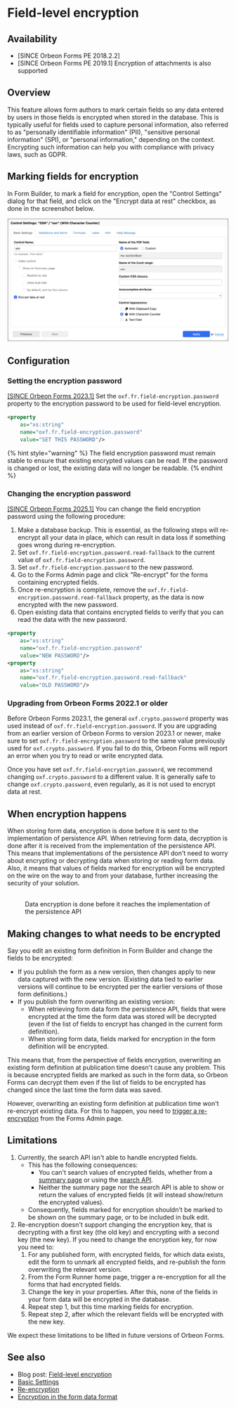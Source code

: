 # Field-level encryption

## Availability

- [SINCE Orbeon Forms PE 2018.2.2]
- [SINCE Orbeon Forms PE 2019.1] Encryption of attachments is also supported

## Overview

This feature allows form authors to mark certain fields so any data entered by users in those fields is encrypted when stored in the database. This is typically useful for fields used to capture personal information, also referred to as "personally identifiable information" (PII), "sensitive personal information" (SPI), or "personal information," depending on the context. Encrypting such information can help you with compliance with privacy laws, such as GDPR.

## Marking fields for encryption

In Form Builder, to mark a field for encryption, open the "Control Settings" dialog for that field, and click on the "Encrypt data at rest" checkbox, as done in the screenshot below.

![Checkbox to mark field for encryption](images/field-level-encryption-ssn.png)

## Configuration

### Setting the encryption password 

[\[SINCE Orbeon Forms 2023.1\]](/release-notes/orbeon-forms-2023.1.md) Set the `oxf.fr.field-encryption.password` property to the encryption password to be used for field-level encryption.

```xml
<property
	as="xs:string"
	name="oxf.fr.field-encryption.password"
	value="SET THIS PASSWORD"/>
```

{% hint style="warning" %}
The field encryption password must remain stable to ensure that existing encrypted values can be read. If the password is changed or lost, the existing data will no longer be readable.
{% endhint %}

### Changing the encryption password 
 
[\[SINCE Orbeon Forms 2025.1\]](/release-notes/orbeon-forms-2025.1.md) You can change the field encryption password using the following procedure:

1. Make a database backup. This is essential, as the following steps will re-encrypt all your data in place, which can result in data loss if something goes wrong during re-encryption.  
2. Set `oxf.fr.field-encryption.password.read-fallback` to the current value of `oxf.fr.field-encryption.password`.  
3. Set `oxf.fr.field-encryption.password` to the new password.  
4. Go to the Forms Admin page and click "Re-encrypt" for the forms containing encrypted fields.  
5. Once re-encryption is complete, remove the `oxf.fr.field-encryption.password.read-fallback` property, as the data is now encrypted with the new password.  
6. Open existing data that contains encrypted fields to verify that you can read the data with the new password.

```xml
<property
	as="xs:string"
	name="oxf.fr.field-encryption.password"
	value="NEW PASSWORD"/>
<property
	as="xs:string"
	name="oxf.fr.field-encryption.password.read-fallback"
	value="OLD PASSWORD"/>
```

### Upgrading from Orbeon Forms 2022.1 or older

Before Orbeon Forms 2023.1, the general `oxf.crypto.password` property was used instead of `oxf.fr.field-encryption.password`. If you are upgrading from an earlier version of Orbeon Forms to version 2023.1 or newer, make sure to set `oxf.fr.field-encryption.password` to the same value previously used for `oxf.crypto.password`. If you fail to do this, Orbeon Forms will report an error when you try to read or write encrypted data.

Once you have set `oxf.fr.field-encryption.password`, we recommend changing `oxf.crypto.password` to a different value. It is generally safe to change `oxf.crypto.password`, even regularly, as it is not used to encrypt data at rest.

## When encryption happens

When storing form data, encryption is done before it is sent to the implementation of persistence API. When retrieving form data, decryption is done after it is received from the implementation of the persistence API. This means that implementations of the persistence API don't need to worry about encrypting or decrypting data when storing or reading form data. Also, it means that values of fields marked for encryption will be encrypted on the wire on the way to and from your database, further increasing the security of your solution.

<figure>
    <img alt="" src="images/field-level-encryption-when.png" width="520">
    <figcaption>Data encryption is done before it reaches the implementation of the persistence API</figcaption>
</figure>

## Making changes to what needs to be encrypted

Say you edit an existing form definition in Form Builder and change the fields to be encrypted:

- If you publish the form as a new version, then changes apply to new data captured with the new version. (Existing data tied to earlier versions will continue to be encrypted per the earlier versions of those form definitions.)
- If you publish the form overwriting an existing version:
    - When retrieving form data form the persistence API, fields that were encrypted at the time the form data was stored will be decrypted (even if the list of fields to encrypt has changed in the current form definition).
    - When storing form data, fields marked for encryption in the form definition will be encrypted.

This means that, from the perspective of fields encryption, overwriting an existing form definition at publication time doesn't cause any problem. This is because encrypted fields are marked as such in the form data, so Orbeon Forms can decrypt them even if the list of fields to be encrypted has changed since the last time the form data was saved.

However, overwriting an existing form definition at publication time won't re-encrypt existing data. For this to happen, you need to [trigger a re-encryption](/form-runner/feature/forms-admin-page.md#re-encryption) from the Forms Admin page.

## Limitations

1. Currently, the search API isn't able to handle encrypted fields.
	- This has the following consequences:
		- You can't search values of encrypted fields, whether from a [summary page](summary-page.md) or using the [search API](../form-runner/api/persistence/search.md).
		- Neither the summary page nor the search API is able to show or return the values of encrypted fields (it will instead show/return the encrypted values).
	- Consequently, fields marked for encryption shouldn't be marked to be shown on the summary page, or to be included in bulk edit.
2. Re-encryption doesn't support changing the encryption key, that is decrypting with a first key (the old key) and encrypting with a second key (the new key). If you need to change the encryption key, for now you need to:
	1. For any published form, with encrypted fields, for which data exists, edit the form to unmark all encrypted fields, and re-publish the form overwriting the relevant version.
	2. From the Form Runner home page, trigger a re-encryption for all the forms that had encrypted fields.
	3. Change the key in your properties. After this, none of the fields in your form data will be encrypted in the database.
	4. Repeat step 1, but this time marking fields for encryption.
	5. Repeat step 2, after which the relevant fields will be encrypted with the new key.

We expect these limitations to be lifted in future versions of Orbeon Forms.

## See also 

- Blog post: [Field-level encryption](https://blog.orbeon.com/2019/04/field-level-encryption.html)
- [Basic Settings](/form-builder/control-settings.md)
- [Re-encryption](/form-runner/feature/forms-admin-page.md#re-encryption)
- [Encryption in the form data format](/form-runner/data-format/form-data.md#encryption)
